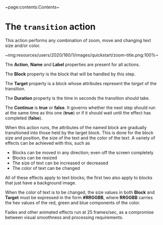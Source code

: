 ~page:contents:Contents~

# The `transition` action

This action performs any combination of zoom, move and changing text size and/or color.

~img:resources/users/2020/160/1/images/quickstart/zoom-title.png:100%~

The **Action**, **Name** and **Label** properties are present for all actions.

The **Block** property is the block that will be handled by this step.

The **Target** property is a block whose attributes represent the _target_ of the transition.

The **Duration** property is the time in seconds the transition should take.

The **Continue** is **true** or **false**. It governs whether the next step should run at the same time as this one (**true**) or if it should wait until the effect has completed (**false**).

When this action runs, the attributes of the named block are gradually transitioned into those held by the target block. This is done for the block size and position, the size of the text and the color of the text. A variety of effects can be achieved with this, such as

 - Blocks can be moved in any direction; even off the screen completely
 - Blocks can be resized
 - The size of text can be increased or decreased
 - The color of text can be changed

All of these effects apply to text blocks; the first two also apply to blocks that just have a background image.

When the color of text is to be changed, the size values in both **Block** and **Target** must be expressed in the form **#RRGGBB**, where **RRGGBB** carries the hex values of the red, green and blue components of the color.

Fades and other animated effects run at 25 frames/sec, as a compromise between visual smoothness and processing requirements.

